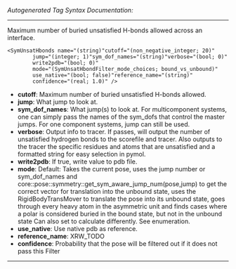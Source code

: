 _Autogenerated Tag Syntax Documentation:_

---
Maximum number of buried unsatisfied H-bonds allowed across an interface.

```
<SymUnsatHbonds name="(string)"cutoff="(non_negative_integer; 20)"
        jump="(integer; 1)"sym_dof_names="(string)"verbose="(bool; 0)"
        write2pdb="(bool; 0)"
        mode="(SymUnsatHbondFilter_mode_choices; bound_vs_unbound)"
        use_native="(bool; false)"reference_name="(string)"
        confidence="(real; 1.0)" />
```

-   **cutoff**: Maximum number of buried unsatisfied H-bonds allowed.
-   **jump**: What jump to look at.
-   **sym_dof_names**: What jump(s) to look at. For multicomponent systems, one can simply pass the names of the sym_dofs that control the master jumps. For one component systems, jump can still be used.
-   **verbose**: Output info to tracer. If passes, will output the number of unsatisfied hydrogen bonds to the scorefile and tracer. Also outputs to the tracer the specific residues and atoms that are unsatisfied and a formatted string for easy selection in pymol.
-   **write2pdb**: If true, write value to pdb file.
-   **mode**: Default: Takes the current pose, uses the jump number or sym_dof_names and core::pose::symmetry::get_sym_aware_jump_num(pose,jump) to get the correct vector for translation into the unbound state, uses the RigidBodyTransMover to translate the pose into its unbound state, goes through every heavy atom in the asymmetric unit and finds cases where a polar is considered buried in the bound state, but not in the unbound state Can also set to calculate differently. See enumeration.
-   **use_native**: Use native pdb as reference.
-   **reference_name**: XRW_TODO
-   **confidence**: Probability that the pose will be filtered out if it does not pass this Filter

---
